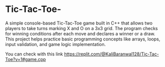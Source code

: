 # Tic-Tac-Toe-
A simple console-based Tic-Tac-Toe game built in C++ that allows two players to take turns marking X and O on a 3x3 grid. The program checks for winning conditions after each move and declares a winner or a draw. This project helps practice basic programming concepts like arrays, loops, input validation, and game logic implementation.

You can check with this link  https://replit.com/@KaliBaranwal128/Tic-Tac-Toe?v=1#game.cpp
